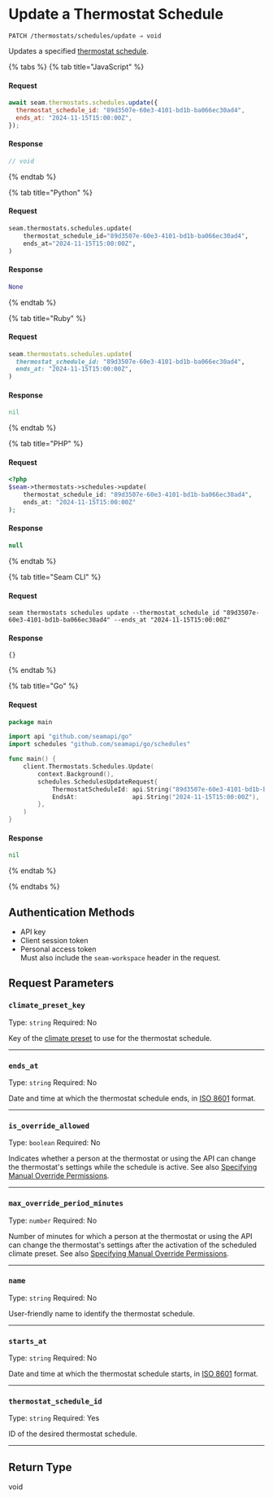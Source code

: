# Update a Thermostat Schedule

```
PATCH /thermostats/schedules/update ⇒ void
```

Updates a specified [thermostat schedule](../../../capability-guides/thermostats/creating-and-managing-thermostat-schedules.md).

{% tabs %}
{% tab title="JavaScript" %}
#### Request

```javascript
await seam.thermostats.schedules.update({
  thermostat_schedule_id: "89d3507e-60e3-4101-bd1b-ba066ec30ad4",
  ends_at: "2024-11-15T15:00:00Z",
});
```

#### Response

```javascript
// void
```
{% endtab %}

{% tab title="Python" %}
#### Request

```python
seam.thermostats.schedules.update(
    thermostat_schedule_id="89d3507e-60e3-4101-bd1b-ba066ec30ad4",
    ends_at="2024-11-15T15:00:00Z",
)
```

#### Response

```python
None
```
{% endtab %}

{% tab title="Ruby" %}
#### Request

```ruby
seam.thermostats.schedules.update(
  thermostat_schedule_id: "89d3507e-60e3-4101-bd1b-ba066ec30ad4",
  ends_at: "2024-11-15T15:00:00Z",
)
```

#### Response

```ruby
nil
```
{% endtab %}

{% tab title="PHP" %}
#### Request

```php
<?php
$seam->thermostats->schedules->update(
    thermostat_schedule_id: "89d3507e-60e3-4101-bd1b-ba066ec30ad4",
    ends_at: "2024-11-15T15:00:00Z"
);
```

#### Response

```php
null
```
{% endtab %}

{% tab title="Seam CLI" %}
#### Request

```seam_cli
seam thermostats schedules update --thermostat_schedule_id "89d3507e-60e3-4101-bd1b-ba066ec30ad4" --ends_at "2024-11-15T15:00:00Z"
```

#### Response

```seam_cli
{}
```
{% endtab %}

{% tab title="Go" %}
#### Request

```go
package main

import api "github.com/seamapi/go"
import schedules "github.com/seamapi/go/schedules"

func main() {
	client.Thermostats.Schedules.Update(
		context.Background(),
		schedules.SchedulesUpdateRequest{
			ThermostatScheduleId: api.String("89d3507e-60e3-4101-bd1b-ba066ec30ad4"),
			EndsAt:               api.String("2024-11-15T15:00:00Z"),
		},
	)
}
```

#### Response

```go
nil
```
{% endtab %}

{% endtabs %}

## Authentication Methods

- API key
- Client session token
- Personal access token
  <br>Must also include the `seam-workspace` header in the request.

## Request Parameters

### `climate_preset_key`

Type: `string`
Required: No

Key of the [climate preset](../../../capability-guides/thermostats/creating-and-managing-climate-presets/README.md) to use for the thermostat schedule.

***

### `ends_at`

Type: `string`
Required: No

Date and time at which the thermostat schedule ends, in [ISO 8601](https://www.iso.org/iso-8601-date-and-time-format.html) format.

***

### `is_override_allowed`

Type: `boolean`
Required: No

Indicates whether a person at the thermostat or using the API can change the thermostat's settings while the schedule is active. See also [Specifying Manual Override Permissions](../../../capability-guides/thermostats/creating-and-managing-thermostat-schedules.md#specifying-manual-override-permissions).

***

### `max_override_period_minutes`

Type: `number`
Required: No

Number of minutes for which a person at the thermostat or using the API can change the thermostat's settings after the activation of the scheduled climate preset. See also [Specifying Manual Override Permissions](../../../capability-guides/thermostats/creating-and-managing-thermostat-schedules.md#specifying-manual-override-permissions).

***

### `name`

Type: `string`
Required: No

User-friendly name to identify the thermostat schedule.

***

### `starts_at`

Type: `string`
Required: No

Date and time at which the thermostat schedule starts, in [ISO 8601](https://www.iso.org/iso-8601-date-and-time-format.html) format.

***

### `thermostat_schedule_id`

Type: `string`
Required: Yes

ID of the desired thermostat schedule.

***

## Return Type

void
